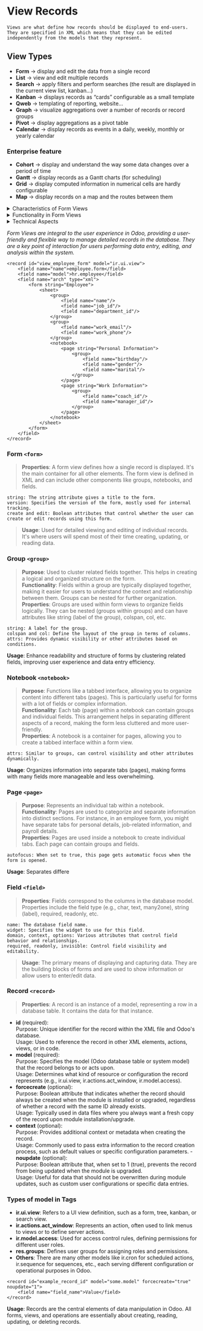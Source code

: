 # View Records
``Views are what define how records should be displayed to end-users.
They are specified in XML which means that they can be edited independently from the models that they represent. 
``

## View Types
- **Form** -> display and edit the data from a single record
- **List** -> view and edit multiple records
- **Search** -> apply filters and perform searches (the result are displayed in the current view list, kanban…)
- **Kanban** -> displays records as “cards” configurable as a small template
- **Qweb** -> templating of reporting, website…
- **Graph** -> visualize aggregations over a number of records or record groups
- **Pivot** -> display aggregations as a pivot table
- **Calendar** -> display records as events in a daily, weekly, monthly or yearly calendar

### Enterprise feature
- **Cohort** -> display and understand the way some data changes over a period of time
- **Gantt** -> display records as a Gantt charts (for scheduling)
- **Grid** -> display computed information in numerical cells are hardly configurable
- **Map** -> display records on a map and the routes between them

<details>
<summary>  Characteristics of Form Views</summary>
   
- **Single Record Focus:** Each Form View is associated with one record from a model (database table). When you open a Form View, you're either creating a new record or editing an existing one.  

- **Layout and Fields:** The layout of a Form View is defined in XML and determines which fields of the record are displayed and how they are arranged. This can include text fields, numeric fields, drop-down lists, checkboxes, date fields, and more.  

- **Customizable Interface:** You can customize Form Views to include specific fields, group them under sections or tabs, and even include instructions or tooltips for users.  

- **Data Validation:** Form Views often have built-in validation to ensure that the data entered meets certain criteria before it can be saved. For example, a field might be marked as mandatory, or a numeric field might have a specified range.  

- **Support for Various Widgets:** Form Views support different widgets to enhance user interaction, like calendars for date fields, buttons for triggering actions, and relational fields (like Many2one) to link to other records.  

- **Dynamic Behavior:** You can program Form Views to show or hide fields, change options dynamically, or even update other parts of the UI based on user input or other conditions.  
</details>
<details>
<summary> Functionality in Form Views </summary>

- **CRUD Operations:** Form Views are central to Create, Read, Update, and Delete (CRUD) operations in Odoo. They provide the interface for users to input and modify data.

- **Attachments and Notes:** Users can often attach files or add notes directly within a Form View.

- **Chatter Feature:** Many Form Views include Odoo's "Chatter" feature at the bottom, allowing users to log notes, send messages, and track the history of changes and communications related to the record.
</details>
<details>
   <summary> Technical Aspects </summary>

- **XML Definition:** The structure and fields of a Form View are defined in an XML file. This definition includes the field types, labels, default values, and layout.

- **Inheritance and Extension:** Form Views can be inherited and extended in custom modules, allowing developers to add or modify fields and behaviors without altering the base functionality.

- **Model Binding:** Each Form View is bound to a specific model (database table), and the fields displayed correspond to the columns in the model.
</details>

*Form Views are integral to the user experience in Odoo, providing a user-friendly and flexible way to manage detailed records in the database. They are a key point of interaction for users performing data entry, editing, and analysis within the system.* 

```
<record id="view_employee_form" model="ir.ui.view">
    <field name="name">employee.form</field>
    <field name="model">hr.employee</field>
    <field name="arch" type="xml">
        <form string="Employee">
            <sheet>
                <group>
                    <field name="name"/>
                    <field name="job_id"/>
                    <field name="department_id"/>
                </group>
                <group>
                    <field name="work_email"/>
                    <field name="work_phone"/>
                </group>
                <notebook>
                    <page string="Personal Information">
                        <group>
                            <field name="birthday"/>
                            <field name="gender"/>
                            <field name="marital"/>
                        </group>
                    </page>
                    <page string="Work Information">
                        <group>
                            <field name="coach_id"/>
                            <field name="manager_id"/>
                        </group>
                    </page>
                </notebook>
            </sheet>
        </form>
    </field>
</record>

```
### Form ```<form>```
> **Properties**: A form view defines how a single record is displayed. It's the main container for all other elements. The form view is defined in XML and can include other components like groups, notebooks, and fields.
``` 
string: The string attribute gives a title to the form.
version: Specifies the version of the form, mostly used for internal tracking.
create and edit: Boolean attributes that control whether the user can create or edit records using this form.
```
> **Usage**: Used for detailed viewing and editing of individual records. It's where users will spend most of their time creating, updating, or reading data.  

### Group ```<group>```
> **Purpose**: Used to cluster related fields together. This helps in creating a logical and organized structure on the form.  
**Functionality**: Fields within a group are typically displayed together, making it easier for users to understand the context and relationship between them. Groups can be nested for further organization.  
**Properties**: Groups are used within form views to organize fields logically. They can be nested (groups within groups) and can have attributes like string (label of the group), colspan, col, etc.
```
string: A label for the group.
colspan and col: Define the layout of the group in terms of columns.
attrs: Provides dynamic visibility or other attributes based on conditions.
```
**Usage**: Enhance readability and structure of forms by clustering related fields, improving user experience and data entry efficiency.  
### Notebook ```<notebook>```  
> **Purpose**: Functions like a tabbed interface, allowing you to organize content into different tabs (pages). This is particularly useful for forms with a lot of fields or complex information.  
**Functionality**: Each tab (page) within a notebook can contain groups and individual fields. This arrangement helps in separating different aspects of a record, making the form less cluttered and more user-friendly.  
> **Properties**: A notebook is a container for pages, allowing you to create a tabbed interface within a form view.  
```
attrs: Similar to groups, can control visibility and other attributes dynamically.
```
**Usage**: Organizes information into separate tabs (pages), making forms with many fields more manageable and less overwhelming.  
### Page ```<page>```  
> **Purpose**: Represents an individual tab within a notebook.  
**Functionality**: Pages are used to categorize and separate information into distinct sections. For instance, in an employee form, you might have separate tabs for personal details, job-related information, and payroll details.  
> **Properties**: Pages are used inside a notebook to create individual tabs. Each page can contain groups and fields.
``` string: The title of the tab page.
autofocus: When set to true, this page gets automatic focus when the form is opened.
```
**Usage**: Separates differe  
### Field ```<field>```
> **Properties**: Fields correspond to the columns in the database model. Properties include the field type (e.g., char, text, many2one), string (label), required, readonly, etc.  
```
name: The database field name.
widget: Specifies the widget to use for this field.
domain, context, options: Various attributes that control field behavior and relationships.
required, readonly, invisible: Control field visibility and editability.
```
> **Usage**: The primary means of displaying and capturing data. They are the building blocks of forms and are used to show information or allow users to enter/edit data.  
### Record ```<record>```  
> **Properties**: A record is an instance of a model, representing a row in a database table. It contains the data for that instance.

- **id** (required):  
Purpose: Unique identifier for the record within the XML file and Odoo's database.  
Usage: Used to reference the record in other XML elements, actions, views, or in code.  
- **model** (required):   
Purpose: Specifies the model (Odoo database table or system model) that the record belongs to or acts upon.  
Usage: Determines what kind of resource or configuration the record represents (e.g., ir.ui.view, ir.actions.act_window, ir.model.access).  
- **forcecreate** (optional):   
Purpose: Boolean attribute that indicates whether the record should always be created when the module is installed or upgraded, regardless of whether a record with the same ID already exists.  
Usage: Typically used in data files where you always want a fresh copy of the record upon module installation/upgrade.
- **context** (optional):   
Purpose: Provides additional context or metadata when creating the record.  
Usage: Commonly used to pass extra information to the record creation process, such as default values or specific configuration parameters. - **noupdate** (optional):   
Purpose: Boolean attribute that, when set to 1 (true), prevents the record from being updated when the module is upgraded.  
Usage: Useful for data that should not be overwritten during module updates, such as custom user configurations or specific data entries.   

### Types of model in <record> Tags
- **ir.ui.view**: Refers to a UI view definition, such as a form, tree, kanban, or search view.
- **ir.actions.act_window**: Represents an action, often used to link menus to views or to define server actions.
- **ir.model.access**: Used for access control rules, defining permissions for different user roles.
- **res.groups**: Defines user groups for assigning roles and permissions.
- **Others**: There are many other models like ir.cron for scheduled actions, ir.sequence for sequences, etc., each serving different configuration or operational purposes in Odoo.  


```
<record id="example_record_id" model="some.model" forcecreate="true" noupdate="1">
    <field name="field_name">Value</field>
</record>   
```
**Usage**: Records are the central elements of data manipulation in Odoo. All forms, views, and operations are essentially about creating, reading, updating, or deleting records.  

